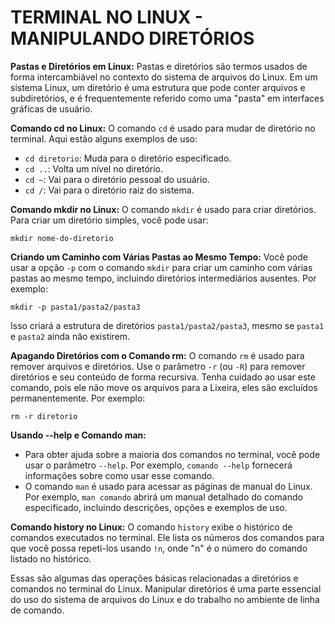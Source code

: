 # TERMINAL NO LINUX - MANIPULANDO DIRETÓRIOS
**Pastas e Diretórios em Linux:**
Pastas e diretórios são termos usados de forma intercambiável no contexto do sistema de arquivos do Linux. Em um sistema Linux, um diretório é uma estrutura que pode conter arquivos e subdiretórios, e é frequentemente referido como uma "pasta" em interfaces gráficas de usuário.

**Comando cd no Linux:**
O comando `cd` é usado para mudar de diretório no terminal. Aqui estão alguns exemplos de uso:

- `cd diretorio`: Muda para o diretório especificado.
- `cd ..`: Volta um nível no diretório.
- `cd ~`: Vai para o diretório pessoal do usuário.
- `cd /`: Vai para o diretório raiz do sistema.

**Comando mkdir no Linux:**
O comando `mkdir` é usado para criar diretórios. Para criar um diretório simples, você pode usar:
```
mkdir nome-do-diretorio
```

**Criando um Caminho com Várias Pastas ao Mesmo Tempo:**
Você pode usar a opção `-p` com o comando `mkdir` para criar um caminho com várias pastas ao mesmo tempo, incluindo diretórios intermediários ausentes. Por exemplo:
```
mkdir -p pasta1/pasta2/pasta3
```
Isso criará a estrutura de diretórios `pasta1/pasta2/pasta3`, mesmo se `pasta1` e `pasta2` ainda não existirem.

**Apagando Diretórios com o Comando rm:**
O comando `rm` é usado para remover arquivos e diretórios. Use o parâmetro `-r` (ou `-R`) para remover diretórios e seu conteúdo de forma recursiva. Tenha cuidado ao usar este comando, pois ele não move os arquivos para a Lixeira, eles são excluídos permanentemente. Por exemplo:
```
rm -r diretorio
```

**Usando --help e Comando man:**
- Para obter ajuda sobre a maioria dos comandos no terminal, você pode usar o parâmetro `--help`. Por exemplo, `comando --help` fornecerá informações sobre como usar esse comando.
- O comando `man` é usado para acessar as páginas de manual do Linux. Por exemplo, `man comando` abrirá um manual detalhado do comando especificado, incluindo descrições, opções e exemplos de uso.

**Comando history no Linux:**
O comando `history` exibe o histórico de comandos executados no terminal. Ele lista os números dos comandos para que você possa repeti-los usando `!n`, onde "n" é o número do comando listado no histórico.

Essas são algumas das operações básicas relacionadas a diretórios e comandos no terminal do Linux. Manipular diretórios é uma parte essencial do uso do sistema de arquivos do Linux e do trabalho no ambiente de linha de comando.